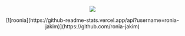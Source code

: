 <p align="center">
    <img src="https://skillicons.dev/icons?i=git,github,c,cpp,cs,arch,latex,unity,postgres,py,neovim,ocaml,html,css,js&perline=5" />
</p>

<p align="center">
[![roonia](https://github-readme-stats.vercel.app/api?username=ronia-jakim)](https://github.com/ronia-jakim)
</p>
